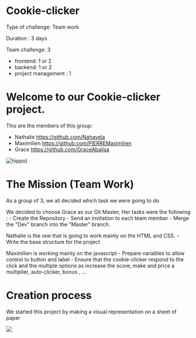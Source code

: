 # Cookie-clicker

Type of challenge: Team work

Duration : 3 days

Team challenge: 3
   - frontend: 1 or 2
   - backend: 1 or 2
   - project management : 1

# Welcome to our Cookie-clicker project.

This are the members of this group:

- Nathalie https://github.com/Nahavela
- Maximilien https://github.com/PIERREMaximilien
- Grace https://github.com/GraceAbalisa

![hippo](https://media.giphy.com/media/slhPb2RuWap7q/giphy.gif))


# The  Mission (Team Work)

As a group of 3, we all decided which task we were going to do

We decided to choose Grace as our Git Master,
Her tasks were the following  :
    - Create the Repository
    - Send an invitation to each team member
    - Merge the "Dev" branch into the "Master" branch.
    
Nathalie is the one that is going to work mainly on the HTML and CSS.
     - Write the base structure for the project
     
Maximilien is working mainly on the javascript
     - Prepare variables to allow control to button and label
     - Ensure that the cookie-clicker respond to the click and the multiple options as increase the score, make and price a multiplier, auto-clicker, bonus , ...
     
   # Creation process
   
   We started this project by making a visual representation on a sheet of paper 
   
  <img src=/home/becode/becode/cookie-clicker/IMG_1673.jpg>
   
   
     
